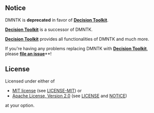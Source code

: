 [mit-url]: https://opensource.org/licenses/MIT
[mit-license-url]: https://github.com/dmntk/dmntk.rs/blob/main/LICENSE-MIT
[apache-url]: https://www.apache.org/licenses/LICENSE-2.0
[apache-license-url]: https://github.com/dmntk/dmntk.rs/blob/main/LICENSE
[apache-notice-url]: https://github.com/dmntk/dmntk.rs/blob/main/NOTICE

## Notice

DMNTK is **deprecated** in favor of **[Decision Toolkit](https://github.com/DecisionToolkit)**.

**[Decision Toolkit](https://github.com/DecisionToolkit)** is a successor of DMNTK.

**[Decision Toolkit](https://github.com/DecisionToolkit)** provides all functionalities of DMNTK and much more.

If you're having any problems replacing DMNTK with **[Decision Toolkit](https://github.com/DecisionToolkit)**,
please [**file an issue**](https://github.com/DecisionToolkit/dsntk-rs/issues)**!

## License

Licensed under either of

- [MIT license][mit-url] (see [LICENSE-MIT][mit-license-url]) or
- [Apache License, Version 2.0][apache-url] (see [LICENSE][apache-license-url] and [NOTICE][apache-notice-url])

at your option.
